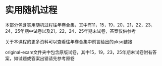 # 实用随机过程

本部分包含实用随机过程往年卷合集，其中有11，15，19，20，21，22，23，24，25年期中试卷以及21，22，24，25年期末试卷，答案仅供参考

关于本课程的更多资料可以查看往年卷合集中前言给出的pksq链接

original-exam文件夹中包含原版试卷，其中15，19，23，25年期末试卷附有答案，如试题或答案出错请先参考原卷
